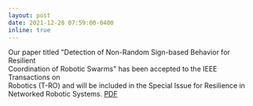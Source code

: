 ```yaml
---
layout: post
date: 2021-12-28 07:59:00-0400
inline: true
---
```


Our paper titled "Detection of Non-Random Sign-based Behavior for Resilient <br> 
Coordination of Robotic Swarms" has been accepted to the IEEE Transactions on <br>
Robotics (T-RO) and will be included in the Special Issue for Resilience in <br>
Networked Robotic Systems. <a href="https://drive.google.com/file/d/1lo8p6Q-6jfJ2I4PlddqhCsTKIx81qHJ0/view?usp=sharing" target="_blank" rel="noopener noreferrer">PDF</a>

<!-- A simple inline announcement with Markdown emoji! :sparkles: :smile: -->

